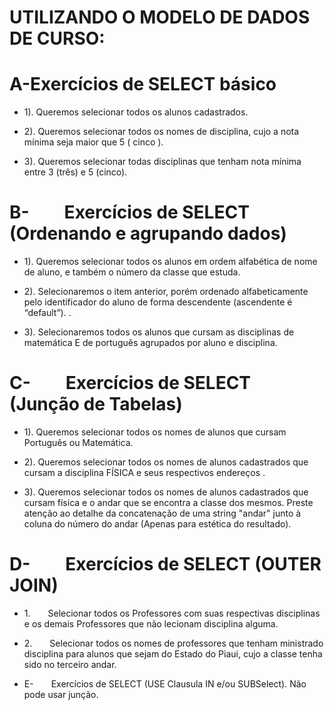 # UTILIZANDO O MODELO DE DADOS DE CURSO:

# A-Exercícios de SELECT básico                              

* 1). Queremos selecionar todos os alunos cadastrados.

* 2). Queremos selecionar todos os nomes de disciplina, cujo a nota mínima seja maior que 5 ( cinco ).

* 3). Queremos selecionar todas disciplinas que tenham nota mínima entre 3 (três) e 5 (cinco).

# B-    Exercícios de SELECT (Ordenando e agrupando dados)

* 1). Queremos selecionar todos os alunos em ordem alfabética de nome de aluno, e também o número da classe que estuda.

* 2). Selecionaremos o item anterior, porém ordenado alfabeticamente pelo identificador do aluno de forma descendente  (ascendente é “default”). .

* 3). Selecionaremos  todos os alunos que cursam as disciplinas de matemática E de português agrupados por aluno e disciplina.

# C-    Exercícios de SELECT (Junção de Tabelas)

* 1). Queremos selecionar todos os nomes de alunos que cursam Português ou Matemática.

* 2). Queremos selecionar todos os nomes de alunos cadastrados que cursam  a disciplina FÍSICA e seus respectivos endereços .

* 3). Queremos selecionar todos os nomes de alunos cadastrados que cursam física e o andar que se encontra a classe dos mesmos.
Preste atenção ao detalhe da concatenação de uma string "andar" junto à coluna do número do andar (Apenas para estética do resultado).


# D-    Exercícios de SELECT (OUTER JOIN)

* 1.    Selecionar todos os Professores com suas respectivas disciplinas e os demais Professores que não lecionam disciplina alguma.

* 2.    Selecionar todos os nomes de professores que tenham ministrado disciplina para alunos que sejam do Estado do Piaui,
cujo a classe tenha sido no terceiro andar.

 * E-    Exercícios de SELECT (USE Clausula IN e/ou SUBSelect).
Não pode usar junção.
